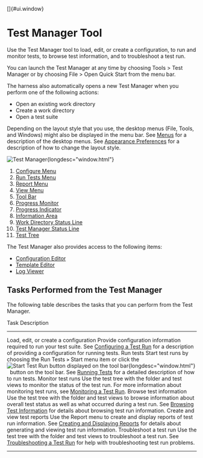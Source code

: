 
[]{#ui.window}

# Test Manager Tool

Use the Test Manager tool to load, edit, or create a configuration, to run and monitor tests, to
browse test information, and to troubleshoot a test run.

You can launch the Test Manager at any time by choosing Tools \> Test Manager or by choosing File \>
Open Quick Start from the menu bar.

The harness also automatically opens a new Test Manager when you perform one of the following
actions:

-   Open an existing work directory
-   Create a work directory
-   Open a test suite

Depending on the layout style that you use, the desktop menus (File, Tools, and Windows) might also
be displayed in the menu bar. See [Menus](desktopMenus.html#desktopMenus) for a description of the
desktop menus. See [Appearance Preferences](../ui/appearancePrefs.html) for a description of how to
change the layout style.

![Test Manager](../../images/JT4tstmgrwindow.gif){longdesc="window.html"}

1.  [Configure Menu](configureMenu.html)
2.  [Run Tests Menu](runMenu.html)
3.  [Report Menu](reportMenu.html)
4.  [View Menu](viewMenu.html)
5.  [Tool Bar](toolBar.html)
6.  [Progress Monitor](../run/progressMonitor.html)
7.  [Progress Indicator](../run/progressMeter.html)
8.  [Information Area](infoPane.html)
9.  [Work Directory Status Line](workDirStatus.html)
10. [Test Manager Status Line](testManagerStatus.html)
11. [Test Tree](usingtree.html)

The Test Manager also provides access to the following items:

-   [Configuration Editor](../confEdit/openConfEd.html)
-   [Template Editor](../admin/openTemplateEditor.html)
-   [Log Viewer](logViewer.html)

## Tasks Performed from the Test Manager

The following table describes the tasks that you can perform from the Test Manager.

  Task                                    Description
  --------------------------------------- ----------------------------------------------------------------------------------------------------------------------------------------------------------------------------------------------------------------------------------------------------------------------------------------------------------------
  Load, edit, or create a configuration   Provide configuration information required to run your test suite. See [Configuring a Test Run](../confEdit/overview.html) for a description of providing a configuration for running tests.
  Run tests                               Start test runs by choosing the Run Tests **`>`** Start menu item or click the ![Start Test Run button displayed on the tool bar](../../images/runTests_button.gif){longdesc="window.html"}   button on the tool bar. See [Running Tests](../run/running.html) for a detailed description of how to run tests.
  Monitor test runs                       Use the test tree with the folder and test views to monitor the status of the test run. For more information about monitoring test runs, see [Monitoring a Test Run](../run/monitoring.html).
  Browse test information                 Use the test tree with the folder and test views to browse information about overall test status as well as what occurred during a test run. See [Browsing Test Information](../browse/browsing.html) for details about browsing test run information.
  Create and view test reports            Use the Report menu to create and display reports of test run information. See [Creating and Displaying Reports](../report/usingReports.html) for details about generating and viewing test run information.
  Troubleshoot a test run                 Use the test tree with the folder and test views to troubleshoot a test run. See [Troubleshooting a Test Run](../run/troubleshooting.html) for help with troubleshooting test run problems.

----------------------------------------------------------------------------------------------------


